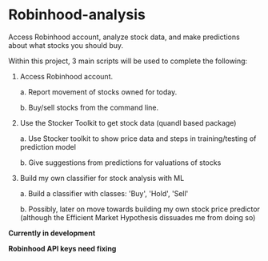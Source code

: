 # Robinhood-analysis
Access Robinhood account, analyze stock data, and make predictions about what stocks you should buy.

Within this project, 3 main scripts will be used to complete the following:

  1. Access Robinhood account.

      a. Report movement of stocks owned for today.

      b. Buy/sell stocks from the command line.

  2. Use the Stocker Toolkit to get stock data (quandl based package)

      a. Use Stocker toolkit to show price data and steps in training/testing of prediction model

      b. Give suggestions from predictions for valuations of stocks

  3. Build my own classifier for stock analysis with ML

      a. Build a classifier with classes: 'Buy', 'Hold', 'Sell'

      b. Possibly, later on move towards building my own stock price predictor (although the Efficient Market Hypothesis dissuades me from doing so)


**Currently in development**

**Robinhood API keys need fixing**
